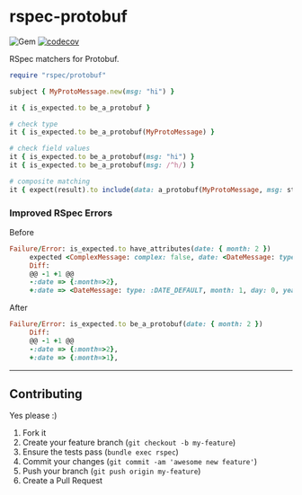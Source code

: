 rspec-protobuf
======
![Gem](https://img.shields.io/gem/dt/rspec-protobuf?style=plastic)
[![codecov](https://codecov.io/gh/dpep/rspec-protobuf/branch/main/graph/badge.svg)](https://codecov.io/gh/dpep/rspec-protobuf)

RSpec matchers for Protobuf.


```ruby
require "rspec/protobuf"

subject { MyProtoMessage.new(msg: "hi") }

it { is_expected.to be_a_protobuf }

# check type
it { is_expected.to be_a_protobuf(MyProtoMessage) }

# check field values
it { is_expected.to be_a_protobuf(msg: "hi") }
it { is_expected.to be_a_protobuf(msg: /^h/) }

# composite matching
it { expect(result).to include(data: a_protobuf(MyProtoMessage, msg: starting_with("h"))) }
```


### Improved RSpec Errors
Before
```ruby
Failure/Error: is_expected.to have_attributes(date: { month: 2 })
     expected <ComplexMessage: complex: false, date: <DateMessage: type: :DATE_DEFAULT, month: 1, day: 0, year: 0>> to have attributes {:date => {:month => 2}} but had attributes {:date => <DateMessage: type: :DATE_DEFAULT, month: 1, day: 0, year: 0>}
     Diff:
     @@ -1 +1 @@
     -:date => {:month=>2},
     +:date => <DateMessage: type: :DATE_DEFAULT, month: 1, day: 0, year: 0>,
```

After
```ruby
Failure/Error: is_expected.to be_a_protobuf(date: { month: 2 })
     Diff:
     @@ -1 +1 @@
     -:date => {:month=>2},
     +:date => {:month=>1},
```

----
## Contributing

Yes please  :)

1. Fork it
1. Create your feature branch (`git checkout -b my-feature`)
1. Ensure the tests pass (`bundle exec rspec`)
1. Commit your changes (`git commit -am 'awesome new feature'`)
1. Push your branch (`git push origin my-feature`)
1. Create a Pull Request
